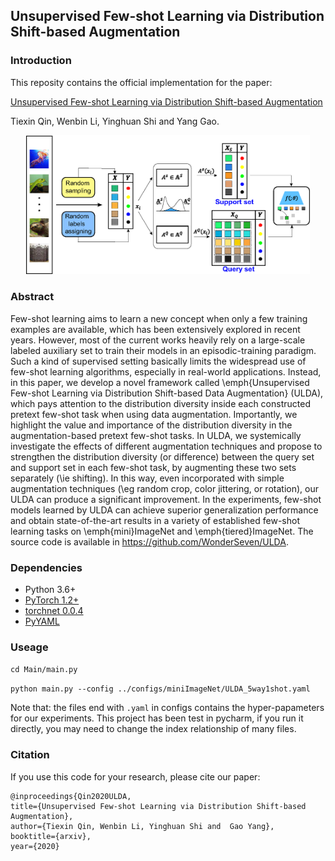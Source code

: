 

Unsupervised Few-shot Learning via Distribution Shift-based Augmentation
---

### Introduction
This reposity contains the official implementation for the paper:

[Unsupervised Few-shot Learning via Distribution Shift-based Augmentation](https://arxiv.org/abs/2004.05805)

Tiexin Qin, Wenbin Li, Yinghuan Shi and Yang Gao.


<center>
<img src="./figs/framework.png" width="90%" height="50%" />
</center>


### Abstract
Few-shot learning aims to learn a new concept when only a few training examples are available, which has been extensively explored in recent years. However, most of the current works heavily rely on a large-scale labeled auxiliary set to train their models in an episodic-training paradigm. Such a kind of supervised setting basically limits the widespread use of few-shot learning algorithms, especially in real-world applications. Instead, in this paper, we develop a novel framework called \emph{Unsupervised Few-shot Learning via Distribution Shift-based Data Augmentation} (ULDA), which pays attention to the distribution diversity inside each constructed pretext few-shot task when using data augmentation. Importantly, we highlight the value and importance of the distribution diversity in the augmentation-based pretext few-shot tasks. In ULDA, we systemically investigate the effects of different augmentation techniques and propose to strengthen the distribution diversity (or difference) between the query set and support set in each few-shot task, by augmenting these two sets separately (\ie shifting). In this way, even incorporated with simple augmentation techniques (\eg random crop, color jittering, or rotation), our ULDA can produce a significant improvement. In the experiments, few-shot models learned by ULDA can achieve superior generalization performance and obtain state-of-the-art results in a variety of established few-shot learning tasks on \emph{mini}ImageNet and \emph{tiered}ImageNet. The source code is available in https://github.com/WonderSeven/ULDA.


### Dependencies
- Python 3.6+
- [PyTorch 1.2+](https://pytorch.org/)
- [torchnet 0.0.4](https://pypi.org/project/torchnet/)
- [PyYAML](https://pypi.org/project/PyYAML/)

### Useage

`cd Main/main.py`

`python main.py --config ../configs/miniImageNet/ULDA_5way1shot.yaml`

Note that: the files end with `.yaml`  in configs contains the hyper-papameters for our experiments. This project has been test in pycharm, if you run it directly, you may need to change the index relationship of many files.


### Citation    
If you use this code for your research, please cite our paper:

    @inproceedings{Qin2020ULDA,
    title={Unsupervised Few-shot Learning via Distribution Shift-based Augmentation},
    author={Tiexin Qin, Wenbin Li, Yinghuan Shi and  Gao Yang},
    booktitle={arxiv},
    year={2020}


